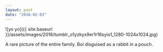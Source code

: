 ```yaml
---
layout: post
date: "2016-02-03"
---
```


![yo yo]({{ site.baseurl }}/assets/images/2016/tumblr_o1yzkyx9er1r16syio1_1280-1024x1024.jpg)

A rare picture of the entire family. Boi disguised as a rabbit in a pouch.
